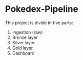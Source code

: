 # Pokedex-Pipeline

This project is divide in five parts:
1. Ingestion (raw)
2. Bronze layer
3. Silver layer
4. Gold layer
5. Dashboard
